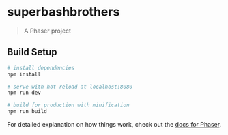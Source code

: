 # superbashbrothers

> A Phaser project

## Build Setup

``` bash
# install dependencies
npm install

# serve with hot reload at localhost:8080
npm run dev

# build for production with minification
npm run build
```

For detailed explanation on how things work, check out the [docs for Phaser](https://phaser.io/docs).
